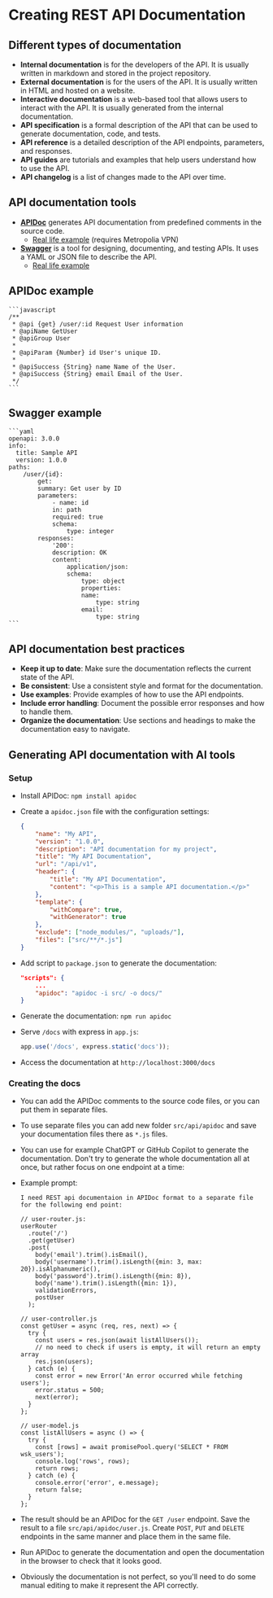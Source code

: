 # Creating REST API Documentation

## Different types of documentation

- **Internal documentation** is for the developers of the API. It is usually written in markdown and stored in the project repository.
- **External documentation** is for the users of the API. It is usually written in HTML and hosted on a website.
- **Interactive documentation** is a web-based tool that allows users to interact with the API. It is usually generated from the internal documentation.
- **API specification** is a formal description of the API that can be used to generate documentation, code, and tests.
- **API reference** is a detailed description of the API endpoints, parameters, and responses.
- **API guides** are tutorials and examples that help users understand how to use the API.
- **API changelog** is a list of changes made to the API over time.

## API documentation tools

- **[APIDoc](https://apidocjs.com/)**  generates API documentation from predefined comments in the source code.
   - [Real life example](https://https://media2.edu.metropolia.fi/media-api/) (requires Metropolia VPN)
- **[Swagger](https://swagger.io/solutions/api-documentation/)** is a tool for designing, documenting, and testing APIs. It uses a YAML or JSON file to describe the API.
   - [Real life example](http://lipas.cc.jyu.fi/api/index.html)

## APIDoc example

    ```javascript
    /**
     * @api {get} /user/:id Request User information
     * @apiName GetUser
     * @apiGroup User
     *
     * @apiParam {Number} id User's unique ID.
     *
     * @apiSuccess {String} name Name of the User.
     * @apiSuccess {String} email Email of the User.
     */
    ```

## Swagger example

    ```yaml
    openapi: 3.0.0
    info:
      title: Sample API
      version: 1.0.0
    paths:
        /user/{id}:
            get:
            summary: Get user by ID
            parameters:
                - name: id
                in: path
                required: true
                schema:
                    type: integer
            responses:
                '200':
                description: OK
                content:
                    application/json:
                    schema:
                        type: object
                        properties:
                        name:
                            type: string
                        email:
                            type: string
    ```

## API documentation best practices

- **Keep it up to date**: Make sure the documentation reflects the current state of the API.
- **Be consistent**: Use a consistent style and format for the documentation.
- **Use examples**: Provide examples of how to use the API endpoints.
- **Include error handling**: Document the possible error responses and how to handle them.
- **Organize the documentation**: Use sections and headings to make the documentation easy to navigate.

## Generating API documentation with AI tools

### Setup

- Install APIDoc: `npm install apidoc`
- Create a `apidoc.json` file with the configuration settings: 
    
    ```json
    {
        "name": "My API",
        "version": "1.0.0",
        "description": "API documentation for my project",
        "title": "My API Documentation",
        "url": "/api/v1",
        "header": {
            "title": "My API Documentation",
            "content": "<p>This is a sample API documentation.</p>"
        },
        "template": {
            "withCompare": true,
            "withGenerator": true
        },
        "exclude": ["node_modules/", "uploads/"],
        "files": ["src/**/*.js"]
    }
    ```
- Add script to `package.json` to generate the documentation: 
    
    ```json
    "scripts": {
        ...
        "apidoc": "apidoc -i src/ -o docs/"
    }
    ```
- Generate the documentation: `npm run apidoc`
- Serve `/docs` with express in `app.js`: 

    ```javascript
    app.use('/docs', express.static('docs'));
    ```
- Access the documentation at `http://localhost:3000/docs`

### Creating the docs
- You can add the APIDoc comments to the source code files, or you can put them in separate files.
- To use separate files you can add new folder `src/api/apidoc` and save your documentation files there as `*.js` files.
- You can use for example ChatGPT or GitHub Copilot to generate the documentation. Don't try to generate the whole documentation all at once, but rather focus on one endpoint at a time: 
- Example prompt:

    ```text
    I need REST api documentaion in APIDoc format to a separate file for the following end point:
    
    // user-router.js:
    userRouter
      .route('/')
      .get(getUser)
      .post(
        body('email').trim().isEmail(),
        body('username').trim().isLength({min: 3, max: 20}).isAlphanumeric(),
        body('password').trim().isLength({min: 8}),
        body('name').trim().isLength({min: 1}),
        validationErrors,
        postUser
      );
    
    // user-controller.js
    const getUser = async (req, res, next) => {
      try {
        const users = res.json(await listAllUsers());
        // no need to check if users is empty, it will return an empty array
        res.json(users);
      } catch (e) {
        const error = new Error('An error occurred while fetching users');
        error.status = 500;
        next(error);
      }
    };
    
    // user-model.js
    const listAllUsers = async () => {
      try {
        const [rows] = await promisePool.query('SELECT * FROM wsk_users');
        console.log('rows', rows);
        return rows;
      } catch (e) {
        console.error('error', e.message);
        return false;
      }
    };
    ```

- The result should be an APIDoc for the `GET /user` endpoint. Save the result to a file `src/api/apidoc/user.js`. Create `POST`,  `PUT` and `DELETE` endpoints in the same manner and place them in the same file. 
- Run APIDoc to generate the documentation and open the documentation in the browser to check that it looks good.
- Obviously the documentation is not perfect, so you'll need to do some manual editing to make it represent the API correctly.
